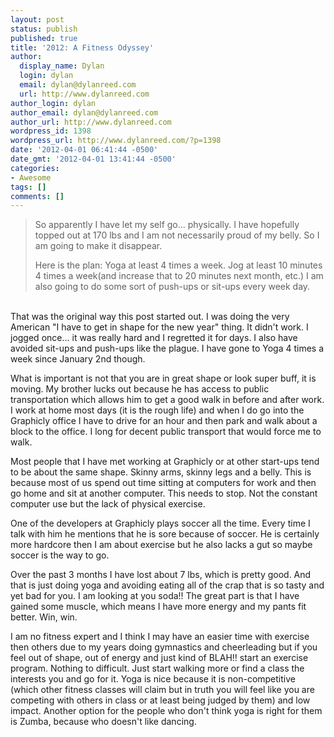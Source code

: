 ```yaml
---
layout: post
status: publish
published: true
title: '2012: A Fitness Odyssey'
author:
  display_name: Dylan
  login: dylan
  email: dylan@dylanreed.com
  url: http://www.dylanreed.com
author_login: dylan
author_email: dylan@dylanreed.com
author_url: http://www.dylanreed.com
wordpress_id: 1398
wordpress_url: http://www.dylanreed.com/?p=1398
date: '2012-04-01 06:41:44 -0500'
date_gmt: '2012-04-01 13:41:44 -0500'
categories:
- Awesome
tags: []
comments: []
---
```

<blockquote>So apparently I have let my self go... physically. I have hopefully topped out at 170 lbs and I am not necessarily proud of my belly. So I am going to make it disappear.</p>
<p>Here is the plan: Yoga at least 4 times a week. Jog at least 10 minutes 4 times a week(and increase that to 20 minutes next month, etc.) I am also going to do some sort of push-ups or sit-ups every week day.</blockquote><br />
That was the original way this post started out. I was doing the very American "I have to get in shape for the new year" thing. It didn't work. I jogged once... it was really hard and I regretted it for days. I also have avoided sit-ups and push-ups like the plague. I have gone to Yoga 4 times a week since January 2nd though.</p>
<p>What is important is not that you are in great shape or look super buff, it is moving. My brother lucks out because he has access to public transportation which allows him to get a good walk in before and after work. I work at home most days (it is the rough life) and when I do go into the Graphicly office I have to drive for an hour and then park and walk about a block to the office. I long for decent public transport that would force me to walk.</p>
<p>Most people that I have met working at Graphicly or at other start-ups tend to be about the same shape. Skinny arms, skinny legs and a belly. This is because most of us spend out time sitting at computers for work and then go home and sit at another computer. This needs to stop. Not the constant computer use but the lack of physical exercise.</p>
<p>One of the developers at Graphicly plays soccer all the time. Every time I talk with him he mentions that he is sore because of soccer. He is certainly more hardcore then I am about exercise but he also lacks a gut so maybe soccer is the way to go.</p>
<p>Over the past 3 months I have lost about 7 lbs, which is pretty good. And that is just doing yoga and avoiding eating all of the crap that is so tasty and yet bad for you. I am looking at you soda!! The great part is that I have gained some muscle, which means I have more energy and my pants fit better. Win, win.</p>
<p>I am no fitness expert and I think I may have an easier time with exercise then others due to my years doing gymnastics and cheerleading but if you feel out of shape, out of energy and just kind of BLAH!! start an exercise program. Nothing to difficult. Just start walking more or find a class the interests you and go for it. Yoga is nice because it is non-competitive (which other fitness classes will claim but in truth you will feel like you are competing with others in class or at least being judged by them) and low impact. Another option for the people who don't think yoga is right for them is Zumba, because who doesn't like dancing.</p>
<p>&nbsp;</p>
